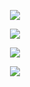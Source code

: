 <p align="center" href="https://github.com/anuraghazra/github-readme-stats">
    <img src="https://github-readme-stats.vercel.app/api?username=piombacciaio&count_private=true&show_icons=true&theme=chartreuse-dark">
</p>

<p align="center" href="https://github.com/anuraghazra/github-readme-stats">
    <img src="https://github-readme-stats.vercel.app/api/pin/?username=piombacciaio&repo=calcolo-codice-fiscale&theme=chartreuse-dark">
</p>

<p align="center" href="https://github.com/anuraghazra/github-readme-stats">
    <img src="https://github-readme-stats.vercel.app/api/pin/?username=piombacciaio&repo=Hangman-Game&theme=chartreuse-dark">
</p>

<p align="center" href="https://github.com/anuraghazra/github-readme-stats">
    <img src="https://github-readme-stats.vercel.app/api/top-langs/?username=piombacciaio&theme=chartreuse-dark">
</p>
